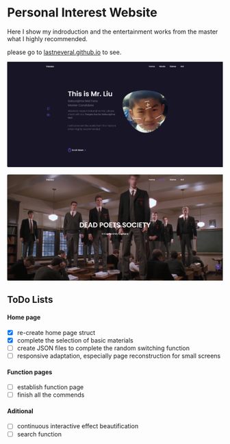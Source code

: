 # Personal Interest Website

Here I show my indroduction and the entertainment works from the master what I highly recommended.

please go to [lastneveral.github.io](lastneveral.github.io) to see.

![Alt text](assets/img/effect0.jpg)

![Alt text](assets/img/effect1.jpg)

## ToDo Lists
#### Home page
- [x] re-create home page struct
- [x] complete the selection of basic materials
- [ ] create JSON files to complete the random switching function
- [ ] responsive adaptation, especially page reconstruction for small screens
#### Function pages
- [ ] establish function page
- [ ] finish all the commends

#### Aditional
- [ ] continuous interactive effect beautification
- [ ] search function